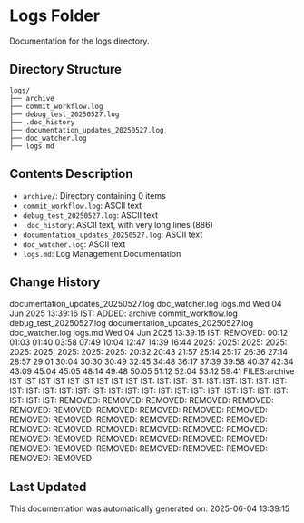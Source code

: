 <!-- filepath: /home/michaelnewham/Projects/create_python_project/logs/aboutthisfolder.md -->
# Logs Folder

Documentation for the logs directory.

## Directory Structure

```
logs/
├── archive
├── commit_workflow.log
├── debug_test_20250527.log
├── .doc_history
├── documentation_updates_20250527.log
├── doc_watcher.log
├── logs.md
```

## Contents Description

- `archive/`: Directory containing 0 items
- `commit_workflow.log`: ASCII text
- `debug_test_20250527.log`: ASCII text
- `.doc_history`: ASCII text, with very long lines (886)
- `documentation_updates_20250527.log`: ASCII text
- `doc_watcher.log`: ASCII text
- `logs.md`: Log Management Documentation

## Change History

documentation_updates_20250527.log
doc_watcher.log
logs.md
Wed 04 Jun 2025 13:39:16 IST: ADDED: archive commit_workflow.log debug_test_20250527.log documentation_updates_20250527.log doc_watcher.log logs.md 
Wed 04 Jun 2025 13:39:16 IST: REMOVED:                                      00:12 01:03 01:40 03:58 07:49 10:04 12:47 14:39 16:44 2025: 2025: 2025: 2025: 2025: 2025: 2025: 2025: 2025: 20:32 20:43 21:57 25:14 25:17 26:36 27:14 28:57 29:01 30:04 30:30 30:49 32:45 34:48 36:17 37:39 39:58 40:37 42:34 43:09 45:04 45:05 48:14 49:48 50:05 51:12 52:04 53:12 59:41 FILES:archive IST IST IST IST IST IST IST IST IST IST: IST: IST: IST: IST: IST: IST: IST: IST: IST: IST: IST: IST: IST: IST: IST: IST: IST: IST: IST: IST: IST: IST: IST: IST: IST: IST: IST: IST: REMOVED: REMOVED: REMOVED: REMOVED: REMOVED: REMOVED: REMOVED: REMOVED: REMOVED: REMOVED: REMOVED: REMOVED: REMOVED: REMOVED: REMOVED: REMOVED: REMOVED: REMOVED: REMOVED: REMOVED: REMOVED: REMOVED: REMOVED: REMOVED: REMOVED: REMOVED: REMOVED: REMOVED: REMOVED: REMOVED: REMOVED: REMOVED: REMOVED: REMOVED: REMOVED: REMOVED: REMOVED: 

## Last Updated

This documentation was automatically generated on: 2025-06-04 13:39:15

